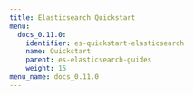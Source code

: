 ```yaml
---
title: Elasticsearch Quickstart
menu:
  docs_0.11.0:
    identifier: es-quickstart-elasticsearch
    name: Quickstart
    parent: es-elasticsearch-guides
    weight: 15
menu_name: docs_0.11.0
---
```

